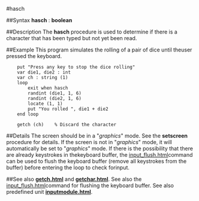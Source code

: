 
#hasch

##Syntax
**hasch** : **boolean**



##Description
The **hasch** procedure is used to determine if there is a character that has been typed but not yet been read.



##Example
This program simulates the rolling of a pair of dice until theuser pressed the keyboard.



        put "Press any key to stop the dice rolling"
        var die1, die2 : int
        var ch : string (1)
        loop
            exit when hasch
            randint (die1, 1, 6)
            randint (die2, 1, 6)
            locate (1, 1)
            put "You rolled ", die1 + die2
        end loop
            
        getch (ch)    % Discard the character
##Details
The screen should be in a "*graphics*" mode. See the **setscreen** procedure for details. If the screen is not in "*graphics*" mode, it will automatically be set to "*graphics*" mode.
If there is the possibility that there are already keystrokes in thekeyboard buffer, the [input_flush.html](**Input.Flush**)command can be used to flush the keyboard buffer (remove all keystrokes from the buffer) before entering the loop to check forinput.



##See also
**[getch.html](getch)** and **[getchar.html](getchar)**.
See also the [input_flush.html](**Input.Flush**)command for flushing the keyboard buffer.
See also predefined unit **[inputmodule.html](Input)**.



